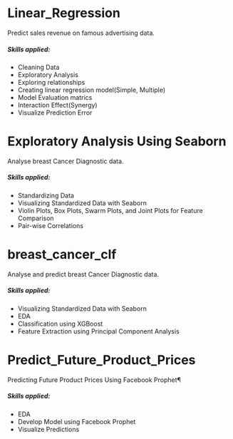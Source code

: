 # Linear_Regression 
Predict sales revenue on famous advertising data.

##### Skills applied:
- Cleaning Data
- Exploratory Analysis
- Exploring relationships
- Creating linear regression model(Simple, Multiple)
- Model Evaluation matrics
- Interaction Effect(Synergy)
- Visualize Prediction Error

# Exploratory Analysis Using Seaborn
Analyse breast Cancer Diagnostic data.

##### Skills applied:
- Standardizing Data
- Visualizing Standardized Data with Seaborn
- Violin Plots, Box Plots, Swarm Plots, and Joint Plots for Feature Comparison
- Pair-wise Correlations

# breast_cancer_clf
Analyse and predict breast Cancer Diagnostic data.

##### Skills applied:
- Visualizing Standardized Data with Seaborn
- EDA
- Classification using XGBoost
- Feature Extraction using Principal Component Analysis

# Predict_Future_Product_Prices
Predicting Future Product Prices Using Facebook Prophet¶

##### Skills applied:
- EDA
- Develop Model using Facebook Prophet
- Visualize Predictions
